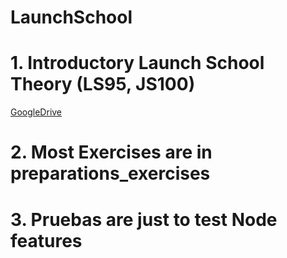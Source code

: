 # LaunchSchool

# 1. Introductory Launch School Theory (LS95, JS100)
[GoogleDrive](https://docs.google.com/document/d/1QA3AMM0s7-G5KcwBdTeCrCSdOA9SVe3rN7THu_fPR1I/edit)

# 2. Most Exercises are in preparations_exercises

# 3. Pruebas are just to test Node features
